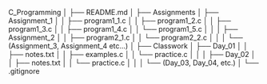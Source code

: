 C_Programming
│
├── README.md
│
├── Assignments
│   ├── Assignment_1
│   │   ├── program1_1.c
│   │   ├── program1_2.c
│   │   ├── program1_3.c
│   │   ├── program1_4.c
│   │   └── program1_5.c
│   │
│   ├── Assignment_2
│   │   ├── program2_1.c
│   │   └── program2_2.c
│   │
│   └── (Assignment_3, Assignment_4 etc...)
│
├── Classwork
│   ├── Day_01
│   │   ├── notes.txt
│   │   ├── examples.c
│   │   └── practice.c
│   │
│   ├── Day_02
│   │   ├── notes.txt
│   │   └── practice.c
│   │
│   └── (Day_03, Day_04, etc.)
│
└── .gitignore     
